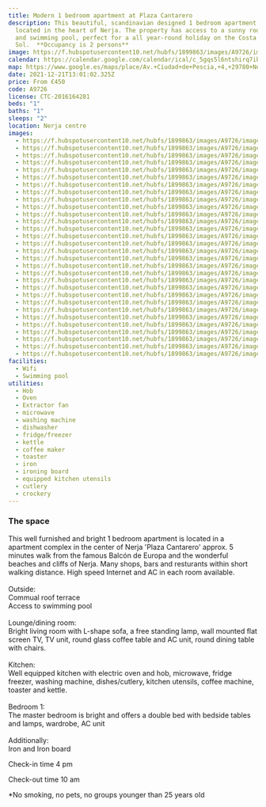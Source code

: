 ```yaml
---
title: Modern 1 bedroom apartment at Plaza Cantarero
description: This beautiful, scandinavian designed 1 bedroom apartment is
  located in the heart of Nerja. The property has access to a sunny roof terrace
  and swimming pool, perfect for a all year-round holiday on the Costa del
  Sol.  **Occupancy is 2 persons**
image: https://f.hubspotusercontent10.net/hubfs/1899863/images/A9726/image-6.jpeg
calendar: https://calendar.google.com/calendar/ical/c_5gqs5l6ntshirq7ihikr0a3osk%40group.calendar.google.com/public/basic.ics
map: https://www.google.es/maps/place/Av.+Ciudad+de+Pescia,+4,+29780+Nerja,+M%C3%A1laga/@36.751455,-3.8785883,17z/data=!3m1!4b1!4m5!3m4!1s0xd72251aa7c8d045:0x9ed9891704547de9!8m2!3d36.751455!4d-3.8763996
date: 2021-12-21T13:01:02.325Z
price: From €450
code: A9726
license: CTC-2016164281
beds: "1"
baths: "1"
sleeps: "2"
location: Nerja centre
images:
  - https://f.hubspotusercontent10.net/hubfs/1899863/images/A9726/image-1.jpg
  - https://f.hubspotusercontent10.net/hubfs/1899863/images/A9726/image-2.jpg
  - https://f.hubspotusercontent10.net/hubfs/1899863/images/A9726/image-3.jpg
  - https://f.hubspotusercontent10.net/hubfs/1899863/images/A9726/image-4.jpg
  - https://f.hubspotusercontent10.net/hubfs/1899863/images/A9726/image-5.jpg
  - https://f.hubspotusercontent10.net/hubfs/1899863/images/A9726/image-6.jpg
  - https://f.hubspotusercontent10.net/hubfs/1899863/images/A9726/image-7.jpg
  - https://f.hubspotusercontent10.net/hubfs/1899863/images/A9726/image-8.jpg
  - https://f.hubspotusercontent10.net/hubfs/1899863/images/A9726/image-9.jpg
  - https://f.hubspotusercontent10.net/hubfs/1899863/images/A9726/image-10.jpg
  - https://f.hubspotusercontent10.net/hubfs/1899863/images/A9726/image-11.jpg
  - https://f.hubspotusercontent10.net/hubfs/1899863/images/A9726/image-12.jpg
  - https://f.hubspotusercontent10.net/hubfs/1899863/images/A9726/image-13.jpg
  - https://f.hubspotusercontent10.net/hubfs/1899863/images/A9726/image-14.jpg
  - https://f.hubspotusercontent10.net/hubfs/1899863/images/A9726/image-15.jpg
  - https://f.hubspotusercontent10.net/hubfs/1899863/images/A9726/image-16.jpg
  - https://f.hubspotusercontent10.net/hubfs/1899863/images/A9726/image-17.jpg
  - https://f.hubspotusercontent10.net/hubfs/1899863/images/A9726/image-18.jpg
  - https://f.hubspotusercontent10.net/hubfs/1899863/images/A9726/image-19.jpg
  - https://f.hubspotusercontent10.net/hubfs/1899863/images/A9726/image-20.jpg
  - https://f.hubspotusercontent10.net/hubfs/1899863/images/A9726/image-21.jpg
  - https://f.hubspotusercontent10.net/hubfs/1899863/images/A9726/image-22.jpg
  - https://f.hubspotusercontent10.net/hubfs/1899863/images/A9726/image-23.jpg
  - https://f.hubspotusercontent10.net/hubfs/1899863/images/A9726/image-24.jpg
  - https://f.hubspotusercontent10.net/hubfs/1899863/images/A9726/image-25.jpg
  - https://f.hubspotusercontent10.net/hubfs/1899863/images/A9726/image-26.jpg
  - https://f.hubspotusercontent10.net/hubfs/1899863/images/A9726/image-27.jpg
  - https://f.hubspotusercontent10.net/hubfs/1899863/images/A9726/image-28.jpg
  - https://f.hubspotusercontent10.net/hubfs/1899863/images/A9726/image-29.jpg
  - https://f.hubspotusercontent10.net/hubfs/1899863/images/A9726/image-30.jpg
facilities:
  - Wifi
  - Swimming pool
utilities:
  - Hob
  - Oven
  - Extractor fan
  - microwave
  - washing machine
  - dishwasher
  - fridge/freezer
  - kettle
  - coffee maker
  - toaster
  - iron
  - ironing board
  - equipped kitchen utensils
  - cutlery
  - crockery
---
```

### The space

This well furnished and bright 1 bedroom apartment is located in a apartment complex in the center of Nerja 'Plaza Cantarero' approx. 5 minutes walk from the famous Balcón de Europa and the wonderful beaches and cliffs of Nerja. Many shops, bars and resturants within short walking distance. High speed Internet and AC in each room available.\
\
Outside:\
Commual roof terrace\
Access to swimming pool\
\
Lounge/dining room:\
Bright living room with L-shape sofa, a free standing lamp, wall mounted flat screen TV, TV unit, round glass coffee table and AC unit, round dining table with chairs.\
\
Kitchen:\
Well equipped kitchen with electric oven and hob, microwave, fridge freezer, washing machine, dishes/cutlery, kitchen utensils, coffee machine, toaster and kettle.\
\
Bedroom 1:\
The master bedroom is bright and offers a double bed with bedside tables and lamps, wardrobe, AC unit\
\
Additionally:\
Iron and Iron board

Check-in time 4 pm

Check-out time 10 am

\*No smoking, no pets, no groups younger than 25 years old